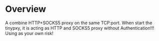 # Overview
A combine HTTP+SOCKS5 proxy on the same TCP:port.
When start the tinypxy, it is acting as HTTP and SOCKS5 proxy without Authentication!!!
Using as your own risk!
